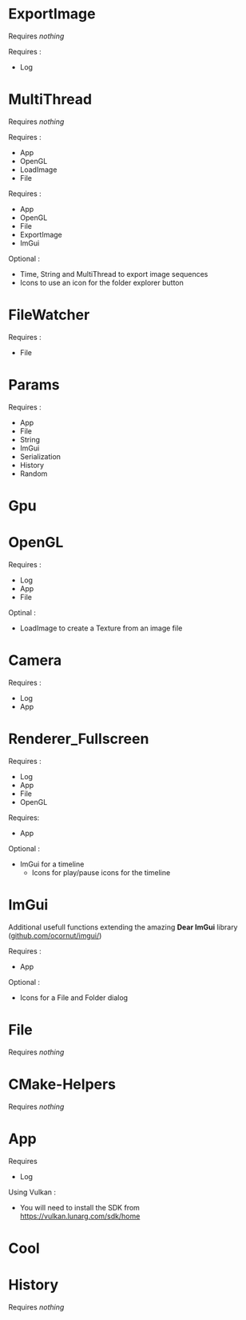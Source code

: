 # ExportImage

Requires *nothing*

Requires :
  - Log

# MultiThread

Requires *nothing*

Requires :
  - App
  - OpenGL
  - LoadImage
  - File

Requires :
  - App
  - OpenGL
  - File
  - ExportImage
  - ImGui

Optional :
  - Time, String and MultiThread to export image sequences
  - Icons to use an icon for the folder explorer button

# FileWatcher

Requires :
  - File

# Params

Requires :
  - App
  - File
  - String
  - ImGui
  - Serialization
  - History
  - Random

# Gpu
# OpenGL

Requires :
  - Log
  - App
  - File

Optinal :
  - LoadImage to create a Texture from an image file

# Camera

Requires :
  - Log
  - App

# Renderer_Fullscreen

Requires :
  - Log
  - App
  - File
  - OpenGL

Requires:
  - App

Optional :
  - ImGui for a timeline
    - Icons for play/pause icons for the timeline

# ImGui
Additional usefull functions extending the amazing **Dear ImGui** library ([github.com/ocornut/imgui/](https://github.com/ocornut/imgui/))

Requires :
  - App

Optional :
  - Icons for a File and Folder dialog

# File

Requires *nothing*

# CMake-Helpers

Requires *nothing*

# App

Requires
  - Log

Using Vulkan :
  - You will need to install the SDK from https://vulkan.lunarg.com/sdk/home

# Cool
# History

Requires *nothing*
